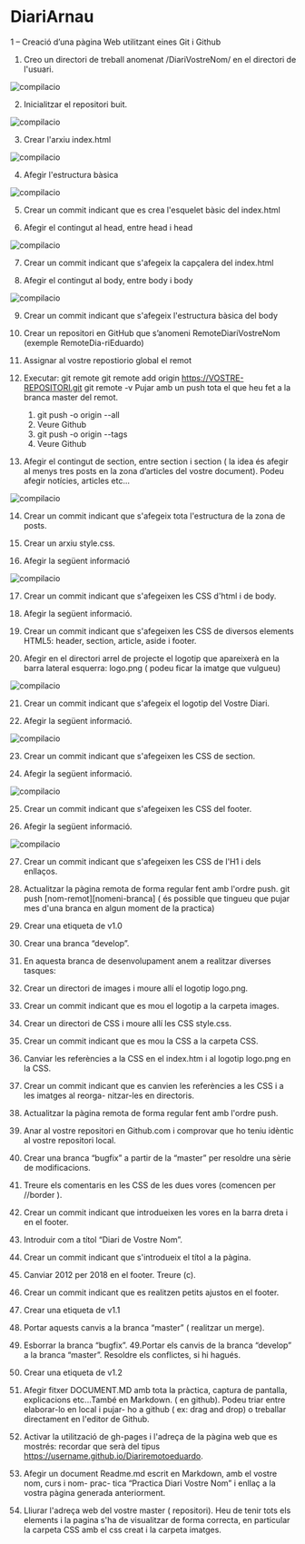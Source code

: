 # DiariArnau
1 – Creació d’una pàgina Web utilitzant eines Git i Github

1. Creo un directori de treball anomenat /DiariVostreNom/ en el directori de l'usuari.


![compilacio](/img/Selección_001.png)


2. Inicialitzar el repositori buit.


![compilacio](/img/Selección_002.png)


3. Crear l'arxiu index.html


![compilacio](/img/Selección_003.png)


4. Afegir l'estructura bàsica


![compilacio](/img/Selección_004.png)


5. Crear un commit indicant que es crea l'esquelet bàsic del index.html

6. Afegir el contingut al head, entre head i head


![compilacio](/img/Selección_006.png)


7. Crear un commit indicant que s'afegeix la capçalera del index.html

8. Afegir el contingut al body, entre body i body


![compilacio](/img/Selección_007.png)


9. Crear un commit indicant que s'afegeix l'estructura bàsica del body

10. Crear un repositori en GitHub que s’anomeni RemoteDiariVostreNom (exemple RemoteDia-riEduardo)

11. Assignar al vostre repostiorio global el remot
12. Executar:
     git remote
	 git remote add origin https://VOSTRE-REPOSITORI.git
	 git remote -v
	 Pujar amb un push tota el que heu fet a la branca master del remot.
     
    1. git push -o origin --all
    2. Veure Github
    3. git push -o origin --tags
    4. Veure Github

13. Afegir el contingut de section, entre  section  i section ( la idea és afegir al menys tres     posts en la zona d’articles del vostre document). Podeu afegir notícies, articles etc...


![compilacio](/img/Selección_007.png)


14. Crear un commit indicant que s'afegeix tota l'estructura de la zona de posts.

15. Crear un arxiu style.css.

16. Afegir la següent informació


![compilacio](/img/Selección_008.png)


17. Crear un commit indicant que s'afegeixen les CSS d'html i de body.

18. Afegir la següent informació.

19. Crear un commit indicant que s'afegeixen les CSS de diversos elements HTML5: header,
section, article, aside i footer.

20. Afegir en el directori arrel de projecte el logotip que apareixerà en la barra lateral esquerra:
logo.png ( podeu ficar la imatge que vulgueu)


![compilacio](/img/Selección_009.png)

21. Crear un commit indicant que s'afegeix el logotip del Vostre Diari.

22. Afegir la següent informació.


![compilacio](/img/Selección_010.png)

23. Crear un commit indicant que s'afegeixen les CSS de section.

24. Afegir la següent informació.


![compilacio](/img/Selección_011.png)

25. Crear un commit indicant que s'afegeixen les CSS del footer.

26. Afegir la següent informació.


![compilacio](/img/Selección_012.png)

27. Crear un commit indicant que s'afegeixen les CSS de l'H1 i dels enllaços.

28. Actualitzar la pàgina remota de forma regular fent amb l'ordre push.
git push [nom-remot][nomeni-branca] ( és possible que tingueu que pujar mes d'una
branca en algun moment de la practica)




29. Crear una etiqueta de v1.0

29. Crear una branca “develop”.

30. En aquesta branca de desenvolupament anem a realitzar diverses tasques:

31. Crear un directori de images i moure allí el logotip logo.png.

32. Crear un commit indicant que es mou el logotip a la carpeta images.

33. Crear un directori de CSS i moure allí les CSS style.css.

34. Crear un commit indicant que es mou la CSS a la carpeta CSS.

35. Canviar les referències a la CSS en el index.htm i al logotip logo.png en la CSS.

36. Crear un commit indicant que es canvien les referències a les CSS i a les imatges al reorga-
nitzar-les en directoris.

37. Actualitzar la pàgina remota de forma regular fent amb l'ordre push.

38. Anar al vostre repositori en Github.com i comprovar que ho teniu idèntic al vostre repositori
local.

39. Crear una branca “bugfix” a partir de la “master” per resoldre una sèrie de modificacions.

40. Treure els comentaris en les CSS de les dues vores (comencen per //border ).

41. Crear un commit indicant que introdueixen les vores en la barra dreta i en el footer.

42. Introduir com a títol “Diari de Vostre Nom”.

43. Crear un commit indicant que s'introdueix el títol a la pàgina.

44. Canviar 2012 per 2018 en el footer. Treure (c).

45. Crear un commit indicant que es realitzen petits ajustos en el footer.

46. Crear una etiqueta de v1.1

47. Portar aquests canvis a la branca “master” ( realitzar un merge).

48. Esborrar la branca “bugfix”.
49.Portar els canvis de la branca “develop” a la branca “master”. Resoldre els conflictes, si hi
hagués.

50. Crear una etiqueta de v1.2

51. Afegir fitxer DOCUMENT.MD amb tota la pràctica, captura de pantalla, explicacions
etc...També en Markdown. ( en github). Podeu triar entre elaborar-lo en local i pujar-
ho a github ( ex: drag and drop) o treballar directament en l'editor de Github.

52. Activar la utilització de gh-pages i l'adreça de la pàgina web que es mostrés: recordar que
serà del tipus https://username.github.io/Diariremotoeduardo.
53. Afegir un document Readme.md escrit en Markdown, amb el vostre nom, curs i nom- prac-
tica “Practica Diari Vostre Nom” i enllaç a la vostra pàgina generada anteriorment.
54. Lliurar l'adreça web del vostre master ( repositori). Heu de tenir tots els elements i la pagina
s'ha de visualitzar de forma correcta, en particular la carpeta CSS amb el css creat i la carpeta
imatges.
